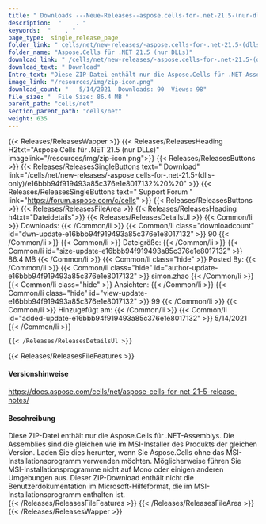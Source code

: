 ```yaml
---
title: " Downloads ---Neue-Releases--aspose.cells-for-.net-21.5-(nur-dlls) . "
description:  "    . " 
keywords:  "    . " 
page_type:  single_release_page
folder_link: " cells/net/new-releases/-aspose.cells-for-.net-21.5-(dlls-only)/"
folder_name: "Aspose.Cells für .NET 21.5 (nur DLLs)"
download_link: " /cells/net/new-releases/-aspose.cells-for-.net-21.5-(dlls-only)/e16bbb94f919493a85c376e1e8017132"
download_text: " Download"
Intro_text: "Diese ZIP-Datei enthält nur die Aspose.Cells für .NET-Assemblys. Die Versammlungen..."
image_link: "/resources/img/zip-icon.png"
download_count: "   5/14/2021  Downloads: 90  Views: 98"
file_size: "  File Size: 86.4 MB "
parent_path: "cells/net"
section_parent_path: "cells/net"
weight: 635
---
```


{{< Releases/ReleasesWapper >}}
  {{< Releases/ReleasesHeading H2txt="Aspose.Cells für .NET 21.5 (nur DLLs)" imagelink="/resources/img/zip-icon.png">}}
  {{< Releases/ReleasesButtons >}}
    {{< Releases/ReleasesSingleButtons text=" Download" link="/cells/net/new-releases/-aspose.cells-for-.net-21.5-(dlls-only)/e16bbb94f919493a85c376e1e8017132%20%20" >}}
    {{< Releases/ReleasesSingleButtons text=" Support Forum " link="https://forum.aspose.com/c/cells" >}}
  {{< Releases/ReleasesButtons >}}
  {{< Releases/ReleasesFileArea >}}
    {{< Releases/ReleasesHeading h4txt="Dateidetails">}}
    {{< Releases/ReleasesDetailsUl >}}
            {{< Common/li >}} Downloads: {{< /Common/li >}}
      {{< Common/li class="downloadcount" id="dwn-update-e16bbb94f919493a85c376e1e8017132" >}} 90 {{< /Common/li >}}
      {{< Common/li >}} Dateigröße: {{< /Common/li >}}
      {{< Common/li id="size-update-e16bbb94f919493a85c376e1e8017132" >}} 86.4 MB {{< /Common/li >}} 
      {{< Common/li  class="hide" >}} Posted By: {{< /Common/li >}} 
      {{< Common/li class="hide" id="author-update-e16bbb94f919493a85c376e1e8017132" >}} simon.zhao {{< /Common/li >}}
      {{< Common/li class="hide" >}} Ansichten: {{< /Common/li >}}
      {{< Common/li class="hide" id="view-update-e16bbb94f919493a85c376e1e8017132" >}} 99 {{< /Common/li >}}
      {{< Common/li >}} Hinzugefügt am: {{< /Common/li >}}
      {{< Common/li id="added-update-e16bbb94f919493a85c376e1e8017132" >}} 5/14/2021 {{< /Common/li >}} 

    {{< /Releases/ReleasesDetailsUl >}}

  {{< Releases/ReleasesFileFeatures >}}
      <h4>Versionshinweise</h4><div> <a href="https://docs.aspose.com/cells/net/aspose-cells-for-net-21-5-release-notes/">https://docs.aspose.com/cells/net/aspose-cells-for-net-21-5-release-notes/</a></div><h4> Beschreibung</h4><div class="HTMLDescription"> Diese ZIP-Datei enthält nur die Aspose.Cells für .NET-Assemblys. Die Assemblies sind die gleichen wie im MSI-Installer des Produkts der gleichen Version. Laden Sie dies herunter, wenn Sie Aspose.Cells ohne das MSI-Installationsprogramm verwenden möchten. Möglicherweise führen Sie MSI-Installationsprogramme nicht auf Mono oder einigen anderen Umgebungen aus. Dieser ZIP-Download enthält nicht die Benutzerdokumentation im Microsoft-Hilfeformat, die im MSI-Installationsprogramm enthalten ist.</div>
  {{< /Releases/ReleasesFileFeatures >}}
 {{< /Releases/ReleasesFileArea >}}
{{< /Releases/ReleasesWapper >}}




